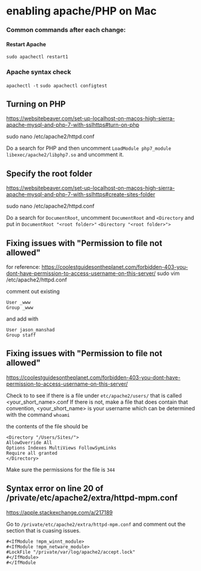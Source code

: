 # enabling apache/PHP on Mac

### Common commands after each change:

#### Restart Apache
`sudo apachectl restart1`

### Apache syntax check
`apachectl -t`
`sudo apachectl configtest`

## Turning on PHP

https://websitebeaver.com/set-up-localhost-on-macos-high-sierra-apache-mysql-and-php-7-with-sslhttps#turn-on-php

sudo nano /etc/apache2/httpd.conf

Do a search for PHP and then uncomment `LoadModule php7_module libexec/apache2/libphp7.so` and uncomment it.

## Specify the root folder

https://websitebeaver.com/set-up-localhost-on-macos-high-sierra-apache-mysql-and-php-7-with-sslhttps#create-sites-folder

sudo nano /etc/apache2/httpd.conf

Do a search for `DocumentRoot`, uncomment `DocumentRoot` and `<Directory` and put in
`DocumentRoot "<root folder>"`
`<Directory "<root folder>">`


## Fixing issues with "Permission to file not allowed"  

for reference: https://coolestguidesontheplanet.com/forbidden-403-you-dont-have-permission-to-access-username-on-this-server/
sudo vim /etc/apache2/httpd.conf

comment out existing  
```shell
User _www
Group _www
```
and add with
```shell
User jason_manshad
Group staff
```

## Fixing issues with "Permission to file not allowed"  
https://coolestguidesontheplanet.com/forbidden-403-you-dont-have-permission-to-access-username-on-this-server/

Check to to see if there is a file under `etc/apache2/users/` that is called <your_short_name>.conf
If there is not, make a file that does contain that convention, <your_short_name> is your username which can be determined with the command `whoami`

the contents of the file should be
```shell
<Directory "/Users/Sites/">
AllowOverride All
Options Indexes MultiViews FollowSymLinks
Require all granted
</Directory>
```

Make sure the permissions for the file is `344`

## Syntax error on line 20 of /private/etc/apache2/extra/httpd-mpm.conf  
https://apple.stackexchange.com/a/217189

Go to `/private/etc/apache2/extra/httpd-mpm.conf` and comment out the section that is cuasing issues. 

```shell
#<IfModule !mpm_winnt_module>
#<IfModule !mpm_netware_module>
#LockFile "/private/var/log/apache2/accept.lock"
#</IfModule>
#</IfModule
```